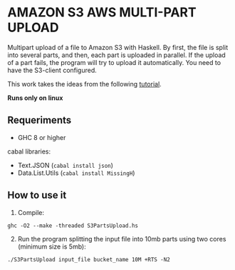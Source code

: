 
# AMAZON S3 AWS MULTI-PART UPLOAD


Multipart upload of a file to Amazon S3 with Haskell. By first, the file is split into several 
parts, and then, each part is uploaded in parallel.
If the upload of a part fails, the program will try to upload it automatically.
You need to have the S3-client configured.

This work takes the ideas from the following [tutorial](https://aws.amazon.com/es/premiumsupport/knowledge-center/s3-multipart-upload-cli/).

**Runs only on linux**

## Requeriments

   * GHC 8 or higher

cabal libraries:

   * Text.JSON (`cabal install json`)
   * Data.List.Utils (`cabal install MissingH`)


## How to use it

   1. Compile:

   `ghc -O2 --make -threaded S3PartsUpload.hs`

   2. Run the program splitting the input file into 10mb parts using two cores (minimum size is 5mb):
   
   `./S3PartsUpload input_file bucket_name 10M +RTS -N2`

